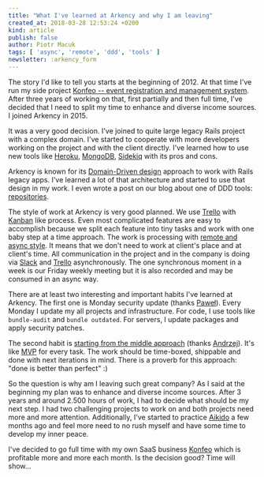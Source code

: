 ```yaml
---
title: "What I've learned at Arkency and why I am leaving"
created_at: 2018-03-28 12:53:24 +0200
kind: article
publish: false
author: Piotr Macuk
tags: [ 'async', 'remote', 'ddd', 'tools' ]
newsletter: :arkency_form
---
```


The story I'd like to tell you starts at the beginning of 2012. At that time I've run my side project [Konfeo -- event registration and management system](https://www.konfeo.com/en/). After three years of working on that, first partially and then full time, I've decided that I need to split my time to enhance and diverse income sources. I joined Arkency in 2015.

<!-- more -->

It was a very good decision. I've joined to quite large legacy Rails project with a complex domain. I've started to cooperate with more developers working on the project and with the client directly. I've learned how to use new tools like [Heroku](https://www.heroku.com/home), [MongoDB](https://www.mongodb.com), [Sidekiq](https://sidekiq.org) with its pros and cons.

Arkency is known for its [Domain-Driven design](/domain-driven-rails/) approach to work with Rails legacy apps. I've learned a lot of that architecture and started to use that design in my work. I even wrote a post on our blog about one of DDD tools: [repositories](/2015/06/thanks-to-repositories/).

The style of work at Arkency is very good planned. We use [Trello](https://trello.com/) with [Kanban](https://pl.atlassian.com/agile/kanban) like process. Even most complicated features are easy to accomplish because we split each feature into tiny tasks and work with one baby step at a time approach. The work is processing with [remote and async style](/async-remote/). It means that we don't need to work at client's place and at client's time. All communication in the project and in the company is doing via [Slack](https://slack.com/) and [Trello](https://trello.com/) asynchronously. The one synchronous moment in a week is our Friday weekly meeting but it is also recorded and may be consumed in an async way.

There are at least two interesting and important habits I've learned at Arkency. The first one is Monday security update (thanks [Paweł](/by/pacana/)). Every Monday I update my all projects and infrastructure. For code, I use tools like `bundle-audit` and `bundle outdated`. For servers, I update packages and apply security patches.

The second habit is [starting from the middle approach](/2015/03/blogging-start-from-the-middle/) (thanks [Andrzej](/by/andrzejkrzywda/)). It's like [MVP](https://en.wikipedia.org/wiki/Minimum_viable_product) for every task. The work should be time-boxed, shippable and done with next iterations in mind. There is a proverb for this approach: "done is better than perfect" :)

So the question is why am I leaving such great company? As I said at the beginning my plan was to enhance and diverse income sources. After 3 years and around 2.500 hours of work, I had to decide what should be my next step. I had two challenging projects to work on and both projects need more and more attention. Additionally, I've started to practice [Aikido](https://en.wikipedia.org/wiki/Aikido) a few months ago and feel more need to no rush myself and have some time to develop my inner peace.

I've decided to go full time with my own SaaS business [Konfeo](https://www.konfeo.com/en/) which is profitable more and more each month. Is the decision good? Time will show...

